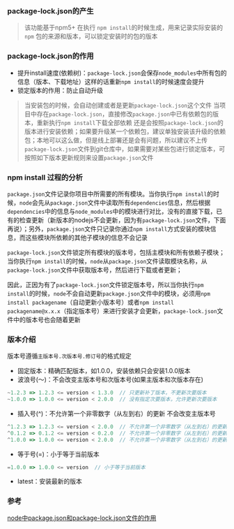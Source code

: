 ### package-lock.json的产生
> 该功能基于npm5+
在执行 `npm install`的时候生成，用来记录实际安装的 `npm` 包的来源和版本，可以锁定安装时的包的版本

### package-lock.json的作用
- 提升install速度(依赖树)：`package-lock.json`会保存`node_modules`中所有包的信息（版本、下载地址）这样的话重新`npm install`的时候速度会提升
- 锁定版本的作用：防止自动升级
> 当安装包的时候，会自动创建或者是更新`package-lock.json`这个文件
> 当项目中存在`package-lock.json`，直接修改`package.json`中已有依赖包的版本，重新执行`npm install`下载全部依赖 还是会按照`package-lock.json`的版本进行安装依赖；如果要升级某一个依赖包，建议单独安装该升级的依赖包；本地可以这么做，但是线上部署还是会有问题，所以建议不上传`package-lock.json`文件到git仓库中，如果需要对某些包进行锁定版本，可按照如下版本更新规则来设置`package.json`文件

### npm install 过程的分析
`package.json`文件记录你项目中所需要的所有模块。当你执行`npm install`的时候，`node`会先从`package.json`文件中读取所有`dependencies`信息，然后根据`dependencies`中的信息与`node_modules`中的模块进行对比，没有的直接下载，已有的检查更新（新版本的nodejs不会更新，因为有`package-lock.json`文件，下面再说）；另外，`package.json`文件只记录你通过`npm install`方式安装的模块信息，而这些模块所依赖的其他子模块的信息不会记录

`package-lock.json`文件锁定所有模块的版本号，包括主模块和所有依赖子模块；当你执行`npm install`的时候，`node`从`package.json`文件读取模块名称，从`package-lock.json`文件中获取版本号，然后进行下载或者更新；

因此，正因为有了`package-lock.json`文件锁定版本号，所以当你执行`npm install`的时候，`node`不会自动更新`package.json`文件中的模块，必须用`npm install packagename`（自动更新小版本号）或者`npm install packagename@x.x.x`（指定版本号）来进行安装才会更新，`package-lock.json`文件中的版本号也会随着更新

### 版本介绍
版本号遵循`主版本号.次版本号.修订号`的格式规定
- 固定版本：精确匹配版本，如1.0.0，安装依赖只会安装1.0.0版本
- 波浪号(～)：不会改变主版本号和次版本号(如果主版本和次版本存在)
```js
~1.2.3 => 1.2.3 <= version < 1.3.0	// 只更新补丁版本，不更新次要版本
~1.0.0 => 1.0.0 <= version < 2.0.0	// 没有指定次要版本，允许更新次要版本
```
- 插入号(^)：不允许第一个非零数字（从左到右）的更新 不会改变主版本号
```js
^1.2.3 => 1.2.3 <= version < 2.0.0	// 不允许第一个非零数字（从左到右）的更新
^0.1.2 => 0.1.2 <= version < 0.2.0	// 不允许第一个非零数字（从左到右）的更新
^1.0.0 => 1.0.0 <= version < 2.0.0	// 不允许第一个非零数字（从左到右）的更新
```
- 等于号(=)：小于等于当前版本
```js
=1.0.0 => 1.0.0 <= version	// 小于等于当前版本
```
- latest：安装最新的版本

### 参考
[node中package.json和package-lock.json文件的作用](https://blog.csdn.net/qq_34412985/article/details/85333862)
